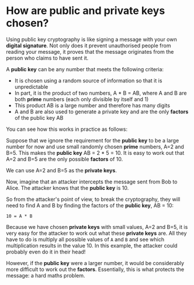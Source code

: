 # How are public and private keys chosen?

Using public key cryptography is like signing a message with your own __digital signature__. Not only does it prevent unauthorised people from reading your message, it proves that the message originates from the person who claims to have sent it.

A **public key** can be any number that meets the following criteria:

- It is chosen using a random source of information so that it is unpredictable
- In part, it is the product of two numbers, A * B = AB, where A and B are both **prime** numbers (each only divisible by itself and 1)
- This product AB is a large number and therefore has many digits
- A and B are also used to generate a private key and are the only **factors** of the public key AB

You can see how this works in practice as follows:

Suppose that we ignore the requirement for the **public key** to be a large number for now and use small randomly chosen **prime** numbers, A=2 and B=5. This makes the **public key** AB = 2 * 5 = 10. It is easy to work out that A=2 and B=5 are the only possible **factors** of 10.

We can use A=2 and B=5 as the **private keys**.

Now, imagine that an attacker intercepts the message sent from Bob to Alice. The attacker knows that the **public key** is 10.

So from the attacker's point of view, to break the cryptography, they will need to find A and B by finding the factors of the **public key**, AB = 10:

```
10 = A * B
```

Because we have chosen **private keys** with small values, A=2 and B=5, it is very easy for the attacker to work out what these **private keys** are. All they have to do is multiply all possible values of `A` and `B` and see which multiplication results in the value 10. In this example, the attacker could probably even do it in their head!

However, if the **public key** were a larger number, it would be considerably more difficult to work out the **factors**. Essentially, this is what protects the message: a hard maths problem.
